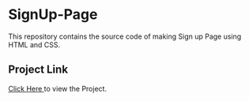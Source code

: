 # SignUp-Page

This repository contains the source code of making Sign up Page using HTML and CSS.
<br>
<h2>Project Link </h2><span><a href="https://aniketkumar7.github.io/SignUp-Page/"  target="_blank">Click Here </a> to view the Project.</span>
